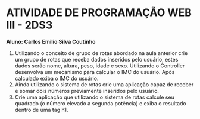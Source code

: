 # ATIVIDADE DE PROGRAMAÇÃO WEB III - 2DS3

**Aluno: Carlos Emilio Silva Coutinho**
1. Utilizando o conceito de grupo de rotas abordado na aula anterior crie um grupo de rotas que receba dados inseridos pelo usuário, estes dados serão nome, altura, peso, idade e sexo.
Utilizando o Controller desenvolva um mecanismo para calcular o IMC do usuário. Após calculado exiba o IMC do usuário.
2. Ainda utilizando o sistema de rotas crie uma aplicação capaz de receber e somar dois números previamente inseridos pelo usuário.
3. Crie uma aplicação que utilizando o sistema de rotas calcule seu quadrado (o número elevado a segunda potência) e exiba o resultado dentro de uma tag h1.
